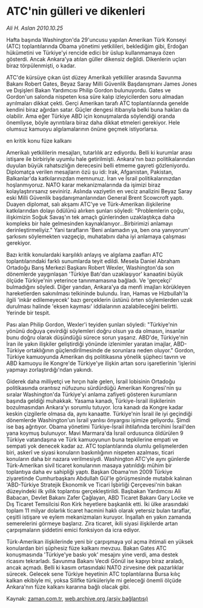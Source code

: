 # ATC'nin gülleri ve dikenleri

*Ali H. Aslan 2010.10.25*

<td class="news-spot">
<p>Hafta başında Washington'da 29'uncusu yapılan Amerikan Türk Konseyi (ATC) toplantılarında Obama yönetimi yetkilileri, beklediğim gibi, Erdoğan hükümetini ve Türkiye'yi rencide edici bir üslup kullanmamaya özen gösterdi. Ancak Ankara'ya atılan güller dikensiz değildi. Dikenlerin uçları biraz törpülenmişti, o kadar.</p>
<p><p> ATC'de kürsüye çıkan üst düzey Amerikalı yetkililer arasında Savunma Bakanı Robert Gates, Beyaz Saray Milli Güvenlik Başdanışmanı James Jones ve Dışişleri Bakan Yardımcısı Philip Gordon bulunuyordu. Gates ve Gordon'un salonda nispeten kısa süre kalıp izleyicilerden soru almadan ayrılmaları dikkat çekti. Gerçi Amerikan tarafı ATC toplantılarında genelde kendini biraz ağırdan satar. Güçler dengesi itibarıyla belki buna hakları da olabilir. Ama eğer Türkiye ABD için konuşmalarda söylendiği oranda önemliyse, böyle ayrıntılara biraz daha dikkat etmeleri gerekiyor. Hele olumsuz kamuoyu algılamalarının önüne geçmek istiyorlarsa.
<p>en kritik konu füze kalkanı
<p>Amerikalı yetkililerin mesajları, tutarlılık arz ediyordu. Belli ki kurumlar arası istişare ile birbiriyle uyumlu hale getirilmişti. Ankara'nın bazı politikalarından duyulan büyük rahatsızlığın derecesini belli etmeme gayreti gözleniyordu. Diplomatça verilen mesajların özü şu idi: Irak, Afganistan, Pakistan, Balkanlar'da katkılarınızdan memnunuz. İran ve İsrail politikalarınızdan hoşlanmıyoruz. NATO karar mekanizmalarında da işimizi biraz kolaylaştırırsanız seviniriz. Aslında vaziyetin en veciz analizini Beyaz Saray eski Milli Güvenlik başdanışmanlarından General Brent Scowcroft yaptı. Duayen diplomat, salı akşamı ATC'ye ve Türk-Amerikan ilişkilerine katkılarından dolayı ödülünü alırken şunları söyledi: "Problemlerin çoğu, ilişkimizin Soğuk Savaş'ın tek amaçlı günlerinden uzaklaştıkça daha kompleks bir hale gelmesinden kaynaklanıyor...Birbirimizi anlamayı derinleştirmeliyiz." Yani tarafların 'Beni anlamadın ya, ben ona yanıyorum' şarkısını söylemekten vazgeçip, muhatabını daha iyi anlamaya çalışması gerekiyor.
<p> Bazı kritik konulardaki karşılıklı anlayış ve algılama zaafları ATC toplantılarındaki farklı sunumlarda teyit edildi. Mesela Daniel Abraham Ortadoğu Barış Merkezi Başkanı Robert Wexler, Washington'da son dönemlerde yaygınlaşan 'Türkiye Batı'dan uzaklaşıyor' kanaatini büyük ölçüde Türkiye'nin yeterince tanınmamasına bağladı. Ve 'gerçekçi' bulmadığını söyledi. Diğer yandan, Ankara'ya da menfi imajları körükleyen hareketlerden sakınılması telkininde bulundu. İran, Hamas ve Hizbullah'la ilgili 'inkâr edilemeyecek' bazı gerçeklerin üstünü örten söylemlerden uzak durulması halinde 'eksen kayması' iddialarının azalabileceğini belirtti. Yerinde bir tespit.
<p> Pası alan Philip Gordon, Wexler'i teyiden şunları söyledi: "Türkiye'nin yönünü doğuya çevirdiği söylemleri doğru olsun ya da olmasın, insanlar bunu doğru olarak düşündüğü sürece sorun yaşarız. ABD'de, Türkiye'nin İran ile yakın ilişkiler geliştirdiği yönünde izlenimler yaratan imajlar, ABD-Türkiye ortaklığının güçlendirilmesinde de sorunlara neden oluyor." Gordon, Türkiye kamuoyunda Amerikan dış politikasına yönelik şüpheci tavrın ve ABD kamuoyu ile Kongre'de Türkiye'ye ilişkin artan soru işaretlerinin 'işlerini yapmayı zorlaştırdığı'ndan yakındı. 
<p> Giderek daha milliyetçi ve hırçın hale gelen, İsrail lobisinin Ortadoğu politikasında orantısız nüfuzunu sürdürdüğü Amerikan Kongresi'nin şu sıralar Washington'da Türkiye'yi anlama zafiyeti gösteren kurumların başında geldiği muhakkak. Yasama kanadı, Türkiye-İsrail ilişkilerinin bozulmasından Ankara'yı sorumlu tutuyor. İcra kanadı da Kongre kadar keskin çizgilerle olmasa da, aynı kanaatte. Türkiye'nin İsrail ile iyi geçindiği dönemlerde Washington'un İsrail yanlısı önyargısı işimize geliyordu. Şimdi ise baş ağrıtıyor. Obama yönetimi Türkiye-İsrail ihtilafında tercihini İsrail'den yana koymuş bulunuyor. Mavi Marmara'da İsrail ordusunca öldürülen 9 Türkiye vatandaşına ve Türk kamuoyunun buna tepkilerine empati ve sempati yok denecek kadar az. ATC toplantılarında olumlu gelişmelerden biri, askerî ve siyasi konuların baskınlığının nispeten azalması, ticari konuların daha bir nazara verilmesiydi. Washington ATC'yle aynı günlerde Türk-Amerikan sivil ticaret konularının masaya yatırıldığı mühim bir toplantıya daha ev sahipliği yaptı. Başkan Obama'nın 2009 Türkiye ziyaretinde Cumhurbaşkanı Abdullah Gül'le görüşmesinde mutabık kalınan 'ABD-Türkiye Stratejik Ekonomik ve Ticari İşbirliği Çerçevesi'nin bakan düzeyindeki ilk yıllık toplantısı gerçekleştirildi. Başbakan Yardımcısı Ali Babacan, Devlet Bakanı Zafer Çağlayan, ABD Ticaret Bakanı Gary Locke ve Dış Ticaret Temsilcisi Ron Kirk heyetlere başkanlık etti. İki ülke arasındaki toplam 11 milyar dolarlık ticaret hacmini haklı olarak yetersiz bulan taraflar, çeşitli istişare ve eylem mekanizmaları kuruyor. İnşallah en yakın zamanda semerelerini görmeye başlarız. Zira ticaret, ikili siyasi ilişkilerde artan çarpışmaların şiddetini emici fonksiyon da icra ediyor. 
<p> Türk-Amerikan ilişkilerinde yeni bir çarpışmaya yol açma ihtimali en yüksek konulardan biri şüphesiz füze kalkanı mevzuu. Bakan Gates ATC konuşmasında 'Türkiye'ye baskı yok' mesajını yine verdi, ama destek ricasını tekrarladı. Savunma Bakanı Vecdi Gönül ise kapıyı biraz araladı, ancak açmadı. Belli ki kasım ortasındaki NATO zirvesine dek pazarlıklar sürecek. Gelecek sene Türkiye heyetinin ATC toplantılarına Bursa kılıç kalkan ekibiyle mi, yoksa Silifke türküleriyle mi geleceği önemli ölçüde Ankara'nın füze kalkanı kararına bağlı olacak gibi. </p>
<a href="http://web.archive.org/web/20101130084756/mailto:a.aslan@zaman.com.tr">
</a></p></p></p></p></p></p></p></td>

Kaynak: [zaman.com.tr](http://zaman.com.tr/yazar.do?yazino=1044525), [web.archive.org (arşiv bağlantısı)](http://web.archive.org/web/20101130084756/http://zaman.com.tr/yazar.do?yazino=1044525)
